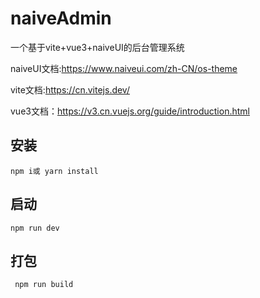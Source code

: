 # naiveAdmin

一个基于vite+vue3+naiveUI的后台管理系统

naiveUI文档:https://www.naiveui.com/zh-CN/os-theme

vite文档:https://cn.vitejs.dev/

vue3文档：https://v3.cn.vuejs.org/guide/introduction.html

## 安装

`npm i或 yarn install`

## 启动

`npm run dev`

## 打包

` npm run build`
